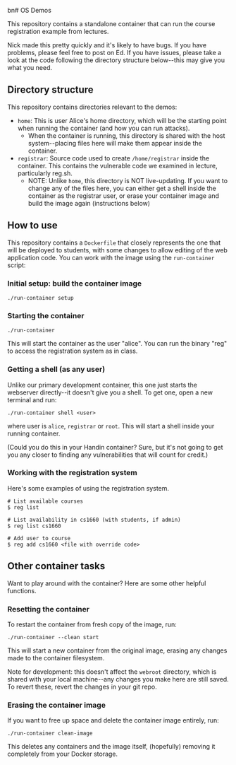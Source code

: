 bn# OS Demos

This repository contains a standalone container that can run the
course registration example from lectures.  

Nick made this pretty quickly and it's likely to have bugs.  If you
have problems, please feel free to post on Ed.  If you have issues,
please take a look at the code following the directory structure
below--this may give you what you need.  

## Directory structure

This repository contains directories relevant to the demos:
 - `home`:  This is user Alice's home directory, which will be the
   starting point when running the container (and how you can run
   attacks).  
     - When the container is running, this directory is shared
       with the host system--placing files here will make them appear
       inside the container.  
 - `registrar`:  Source code used to create `/home/registrar` inside
   the container.  This contains the vulnerable code we examined in
   lecture, particularly reg.sh.  
     - NOTE: Unlike `home`, this directory is NOT live-updating.  If
       you want to change any of the files here, you can either get a
       shell inside the container as the registrar user, or erase your
       container image and build the image again (instructions below)
	   
## How to use

This repository contains a `Dockerfile` that closely represents the
one that will be deployed to students, with some changes to allow
editing of the web application code.  You can work with the image
using the `run-container` script:

### Initial setup:  build the container image

```
./run-container setup
```

### Starting the container
```
./run-container
```

This will start the container as the user "alice".  You can run the
binary "reg" to access the registration system as in class.  

### Getting a shell (as any user)

Unlike our primary development container, this one just starts the
webserver directly--it doesn't give you a shell.  To get one, open a
new terminal and run:
```
./run-container shell <user>
```

where user is `alice`, `registrar` or `root`.  This will start a shell
inside your running container.  

(Could you do this in your Handin container?  Sure, but it's not going
to get you any closer to finding any vulnerabilities that will count
for credit.)

### Working with the registration system


Here's some examples of using the registration system.

```
# List available courses
$ reg list

# List availability in cs1660 (with students, if admin)
$ reg list cs1660

# Add user to course
$ reg add cs1660 <file with override code>
```

## Other container tasks

Want to play around with the container?  Here are some other helpful
functions.

### Resetting the container

To restart the container from fresh copy of the image, run:
```
./run-container --clean start
```

This will start a new container from the original image, erasing any
changes made to the container filesystem.

Note for development:  this doesn't affect the `webroot` directory,
which is shared with your local machine--any changes you make here are
still saved.  To revert these, revert the changes in your git repo.  

### Erasing the container image

If you want to free up space and delete the container image entirely,
run:
```
./run-container clean-image
```

This deletes any containers and the image itself, (hopefully) removing
it completely from your Docker storage.  

